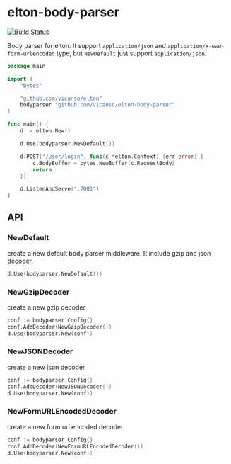 # elton-body-parser

[![Build Status](https://img.shields.io/travis/vicanso/elton-body-parser.svg?label=linux+build)](https://travis-ci.org/vicanso/elton-body-parser)

Body parser for elton. It support `application/json` and `application/x-www-form-urlencoded` type, but `NewDefault` just support `application/json`.

```go
package main

import (
	"bytes"

	"github.com/vicanso/elton"
	bodyparser "github.com/vicanso/elton-body-parser"
)

func main() {
	d := elton.New()

	d.Use(bodyparser.NewDefault())

	d.POST("/user/login", func(c *elton.Context) (err error) {
		c.BodyBuffer = bytes.NewBuffer(c.RequestBody)
		return
	})

	d.ListenAndServe(":7001")
}
```

## API

### NewDefault

create a new default body parser middleware. It include gzip and json decoder.

```go
d.Use(bodyparser.NewDefault())
```

### NewGzipDecoder

create a new gzip decoder

```go
conf := bodyparser.Config{}
conf.AddDecoder(NewGzipDecoder())
d.Use(bodyparser.New(conf))
```

### NewJSONDecoder

create a new json decoder

```go
conf := bodyparser.Config{}
conf.AddDecoder(NewJSONDecoder())
d.Use(bodyparser.New(conf))
```

### NewFormURLEncodedDecoder

create a new form url encoded decoder

```go
conf := bodyparser.Config{}
conf.AddDecoder(NewFormURLEncodedDecoder())
d.Use(bodyparser.New(conf))
```